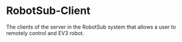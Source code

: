 # RobotSub-Client
The clients of the server in the RobotSub system that allows a user to remotely control and EV3 robot.
